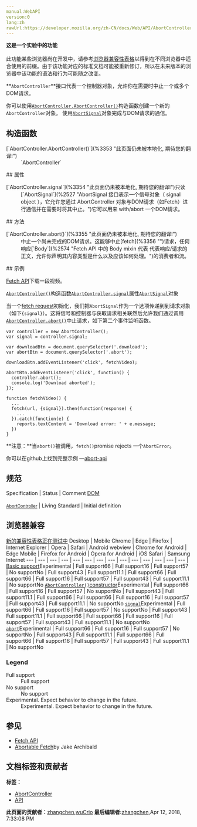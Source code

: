 ```yaml
---
manual:WebAPI
version:0
lang:zh
rawUrl:https://developer.mozilla.org/zh-CN/docs/Web/API/AbortController
---
```






**这是一个实验中的功能**<br></br>此功能某些浏览器尚在开发中，请参考[浏览器兼容性表格](%3352 "")以得到在不同浏览器中适合使用的前缀。由于该功能对应的标准文档可能被重新修订，所以在未来版本的浏览器中该功能的语法和行为可能随之改变。





**`AbortController`**接口代表一个控制器对象，允许你在需要时中止一个或多个DOM请求。



你可以使用[`AbortController.AbortController()`](%3353 "此页面仍未被本地化, 期待您的翻译!")构造函数创建一个新的`AbortController`对象。 使用[`AbortSignal`](%2527 "AbortSignal 接口表示一个信号对象（ signal object ），它允许您通过 AbortController 对象与DOM请求（如Fetch）进行通信并在需要时将其中止。")对象完成与DOM请求的通信。


## 构造函数<a name="构造函数"></a>
<dl><dt>[`AbortController.AbortController()`](%3353 "此页面仍未被本地化, 期待您的翻译!")</dt><dd>`AbortController`</dd></dl>
## 属性<a name="属性"></a>
<dl><dt>[`AbortController.signal`](%3354 "此页面仍未被本地化, 期待您的翻译!")只读</dt><dd>[`AbortSignal`](%2527 "AbortSignal 接口表示一个信号对象（ signal object ），它允许您通过 AbortController 对象与DOM请求（如Fetch）进行通信并在需要时将其中止。")它可以用来 with/abort 一个DOM请求。</dd></dl>
## 方法<a name="方法"></a>
<dl><dt>[`AbortController.abort()`](%3355 "此页面仍未被本地化, 期待您的翻译!")</dt><dd>中止一个尚未完成的DOM请求。这能够中止[fetch](%3356 "")请求，任何响应[`Body`](%2574 "Fetch API 中的 Body mixin 代表 代表响应/请求的正文，允许你声明其内容类型是什么以及应该如何处理。")的消费者和流。</dd></dl>
## 示例<a name="示例"></a>


[Fetch API](%3357 "")下载一段视频。



[`AbortController()`](%3353 "此页面仍未被本地化, 期待您的翻译!")构造函数[`AbortController.signal`](%3354 "此页面仍未被本地化, 期待您的翻译!")属性[`AbortSignal`](%2527 "AbortSignal 接口表示一个信号对象（ signal object ），它允许您通过 AbortController 对象与DOM请求（如Fetch）进行通信并在需要时将其中止。")对象



当一个[fetch request](%3356 "")初始化，我们把`AbortSignal`作为一个选项传递到到请求对象（如下`{signal}`）。这将信号和控制器与获取请求相关联然后允许我们通过调用[`AbortController.abort()`](%3355 "此页面仍未被本地化, 期待您的翻译!")中止请求，如下第二个事件监听函数。


```
var controller = new AbortController();
var signal = controller.signal;

var downloadBtn = document.querySelector('.download');
var abortBtn = document.querySelector('.abort');

downloadBtn.addEventListener('click', fetchVideo);

abortBtn.addEventListener('click', function() {
  controller.abort();
  console.log('Download aborted');
});

function fetchVideo() {
  ...
  fetch(url, {signal}).then(function(response) {
    ...
  }).catch(function(e) {
    reports.textContent = 'Download error: ' + e.message;
  })
}
```


**注意：**当`abort()`被调用，`fetch()`promise rejects 一个`AbortError`。




你可以在github上找到完整示例 —[abort-api](%3358 "")


## 规范<a name="规范"></a>
Specification | Status | Comment 
[DOM<br></br><small>AbortController</small>](%3359 "") | Living Standard | Initial definition 


## 浏览器兼容<a name="浏览器兼容"></a>
[新的兼容性表格正在测试中<i></i>](%3360 "")
<abbr>Desktop<i></i></abbr> | <abbr>Mobile<i></i></abbr> 
<abbr>Chrome<i></i></abbr> | <abbr>Edge<i></i></abbr> | <abbr>Firefox<i></i></abbr> | <abbr>Internet Explorer<i></i></abbr> | <abbr>Opera<i></i></abbr> | <abbr>Safari<i></i></abbr> | <abbr>Android webview<i></i></abbr> | <abbr>Chrome for Android<i></i></abbr> | <abbr>Edge Mobile<i></i></abbr> | <abbr>Firefox for Android<i></i></abbr> | <abbr>Opera for Android<i></i></abbr> | <abbr>iOS Safari<i></i></abbr> | <abbr>Samsung Internet<i></i></abbr> 
 ---  |  ---  |  ---  |  ---  |  ---  |  ---  |  ---  |  ---  |  ---  |  ---  |  ---  |  ---  |  ---  |  ---  | 
[Basic support](%3361 "")<abbr>Experimental<i></i></abbr> | <abbr>Full support</abbr>66 | <abbr>Full support</abbr>16 | <abbr>Full support</abbr>57 | <abbr>No support</abbr>No | <abbr>Full support</abbr>43 | <abbr>Full support</abbr>11.1 | <abbr>Full support</abbr>66 | <abbr>Full support</abbr>66 | <abbr>Full support</abbr>16 | <abbr>Full support</abbr>57 | <abbr>Full support</abbr>43 | <abbr>Full support</abbr>11.1 | <abbr>No support</abbr>No 
[`AbortController()`constructor](%3362 "")<abbr>Experimental<i></i></abbr> | <abbr>Full support</abbr>66 | <abbr>Full support</abbr>16 | <abbr>Full support</abbr>57 | <abbr>No support</abbr>No | <abbr>Full support</abbr>43 | <abbr>Full support</abbr>11.1 | <abbr>Full support</abbr>66 | <abbr>Full support</abbr>66 | <abbr>Full support</abbr>16 | <abbr>Full support</abbr>57 | <abbr>Full support</abbr>43 | <abbr>Full support</abbr>11.1 | <abbr>No support</abbr>No 
[`signal`](%3363 "")<abbr>Experimental<i></i></abbr> | <abbr>Full support</abbr>66 | <abbr>Full support</abbr>16 | <abbr>Full support</abbr>57 | <abbr>No support</abbr>No | <abbr>Full support</abbr>43 | <abbr>Full support</abbr>11.1 | <abbr>Full support</abbr>66 | <abbr>Full support</abbr>66 | <abbr>Full support</abbr>16 | <abbr>Full support</abbr>57 | <abbr>Full support</abbr>43 | <abbr>Full support</abbr>11.1 | <abbr>No support</abbr>No 
[`abort`](%3364 "")<abbr>Experimental<i></i></abbr> | <abbr>Full support</abbr>66 | <abbr>Full support</abbr>16 | <abbr>Full support</abbr>57 | <abbr>No support</abbr>No | <abbr>Full support</abbr>43 | <abbr>Full support</abbr>11.1 | <abbr>Full support</abbr>66 | <abbr>Full support</abbr>66 | <abbr>Full support</abbr>16 | <abbr>Full support</abbr>57 | <abbr>Full support</abbr>43 | <abbr>Full support</abbr>11.1 | <abbr>No support</abbr>No 


### Legend<a name="Legend"></a>
<dl><dt><abbr>Full support</abbr></dt><dd>Full support</dd><dt><abbr>No support</abbr></dt><dd>No support</dd><dt><abbr>Experimental. Expect behavior to change in the future.<i></i></abbr></dt><dd>Experimental. Expect behavior to change in the future.</dd></dl>

## 参见<a name="参见"></a>

* [Fetch API](%3357 "")
* [Abortable Fetch](%3365 "")by Jake Archibald



## 文档标签和贡献者
**标签：**
* [AbortController](%3366 "")
* [API](%50 "")

**此页面的贡献者：**[zhangchen](%3367 ""),[wuCrio](%3368 "")
**最后编辑者:**[zhangchen](%3367 ""),<time>Apr 12, 2018, 7:33:08 PM</time>



